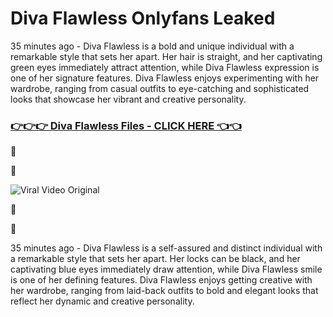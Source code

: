 # Diva Flawless Onlyfans Leaked

<p>35 minutes ago - Diva Flawless is a bold and unique individual with a remarkable style that sets her apart. Her hair is straight, and her captivating green eyes immediately attract attention, while Diva Flawless expression is one of her signature features. Diva Flawless enjoys experimenting with her wardrobe, ranging from casual outfits to eye-catching and sophisticated looks that showcase her vibrant and creative personality.</p><p>
<h3><a href="https://fansleaks.com-getfree.pro/diva-flawless" rel="nofollow">👉👉👉 Diva Flawless Files - CLICK HERE 👈👈</a></h3>
<p>🔻</p>
<p>🔻</p> <p>
<a href="https://fansleaks.com-getfree.pro/diva-flawless" rel="nofollow"><img src="https://i.imgur.com/0ZbtXZ5.gif" alt="Viral Video Original" style="max-width: 100%; display: inline-block;" data-target="animated-image.originalImage"></a>
<p>🔻</p>
<p>🔻</p> <p>35 minutes ago - Diva Flawless is a self-assured and distinct individual with a remarkable style that sets her apart. Her locks can be black, and her captivating blue eyes immediately draw attention, while Diva Flawless smile is one of her defining features. Diva Flawless enjoys getting creative with her wardrobe, ranging from laid-back outfits to bold and elegant looks that reflect her dynamic and creative personality.</p>